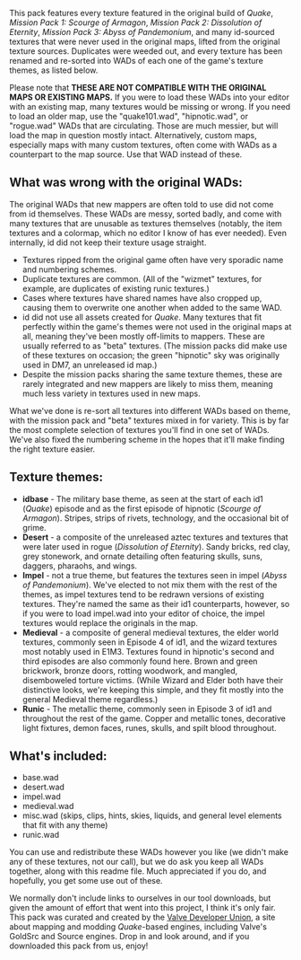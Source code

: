 This pack features every texture featured in the original build of *Quake*, *Mission Pack 1: Scourge of Armagon*, *Mission Pack 2: Dissolution of Eternity*, *Mission Pack 3: Abyss of Pandemonium*, and many id-sourced textures that were never used in the original maps, lifted from the original texture sources. Duplicates were weeded out, and every texture has been renamed and re-sorted into WADs of each one of the game's texture themes, as listed below.

Please note that **THESE ARE NOT COMPATIBLE WITH THE ORIGINAL MAPS OR EXISTING MAPS.** If you were to load these WADs into your editor with an existing map, many textures would be missing or wrong. If you need to load an older map, use the "quake101.wad", "hipnotic.wad", or "rogue.wad" WADs that are circulating. Those are much messier, but will load the map in question mostly intact. Alternatively, custom maps, especially maps with many custom textures, often come with WADs as a counterpart to the map source. Use that WAD instead of these.

## What was wrong with the original WADs:

The original WADs that new mappers are often told to use did not come from id themselves. These WADs are messy, sorted badly, and come with many textures that are unusable as textures themselves (notably, the item textures and a colormap, which no editor I know of has ever needed). Even internally, id did not keep their texture usage straight.

* Textures ripped from the original game often have very sporadic name and numbering schemes.
* Duplicate textures are common. (All of the "wizmet" textures, for example, are duplicates of existing runic textures.)
* Cases where textures have shared names have also cropped up, causing them to overwrite one another when added to the same WAD.
* id did not use all assets created for *Quake*. Many textures that fit perfectly within the game's themes were not used in the original maps at all, meaning they've been mostly off-limits to mappers. These are usually referred to as "beta" textures.
(The mission packs did make use of these textures on occasion; the green "hipnotic" sky was originally used in DM7, an unreleased id map.)
* Despite the mission packs sharing the same texture themes, these are rarely integrated and new mappers are likely to miss them, meaning much less variety in textures used in new maps.

What we've done is re-sort all textures into different WADs based on theme, with the mission pack and "beta" textures mixed in for variety. This is by far the most complete selection of textures you'll find in one set of WADs. We've also fixed the numbering scheme in the hopes that it'll make finding the right texture easier.

## Texture themes:

* **idbase** - The military base theme, as seen at the start of each id1 (*Quake*) episode and as the first episode of hipnotic (*Scourge of Armagon*). Stripes, strips of rivets, technology, and the occasional bit of grime.
* **Desert** - a composite of the unreleased aztec textures and textures that were later used in rogue (*Dissolution of Eternity*). Sandy bricks, red clay, grey stonework, and ornate detailing often featuring skulls, suns, daggers, pharaohs, and wings.
* **Impel** - not a true theme, but features the textures seen in impel (*Abyss of Pandemonium*). We've elected to not mix them with the rest of the themes, as impel textures tend to be redrawn versions of existing textures. They're named the same as their id1 counterparts, however, so if you were to load impel.wad into your editor of choice, the impel textures would replace the originals in the map.
* **Medieval** - a composite of general medieval textures, the elder world textures, commonly seen in Episode 4 of id1, and the wizard textures most notably used in E1M3. Textures found in hipnotic's second and third episodes are also commonly found here. Brown and green brickwork, bronze doors, rotting woodwork, and mangled, disemboweled torture victims. (While Wizard and Elder both have their distinctive looks, we're keeping this simple, and they fit mostly into the general Medieval theme regardless.)
* **Runic** - The metallic theme, commonly seen in Episode 3 of id1 and throughout the rest of the game. Copper and metallic tones, decorative light fixtures, demon faces, runes, skulls, and spilt blood throughout.

## What's included:

* base.wad
* desert.wad
* impel.wad
* medieval.wad
* misc.wad (skips, clips, hints, skies, liquids, and general level elements that fit with any theme)
* runic.wad

You can use and redistribute these WADs however you like (we didn't make any of these textures, not our call), but we do ask you keep all WADs together, along with this readme file. Much appreciated if you do, and hopefully, you get some use out of these.

We normally don't include links to ourselves in our tool downloads, but given the amount of effort that went into this project, I think it's only fair. This pack was curated and created by the [Valve Developer Union](https://valvedev.info/), a site about mapping and modding *Quake*-based engines, including Valve's GoldSrc and Source engines. Drop in and look around, and if you downloaded this pack from us, enjoy!
